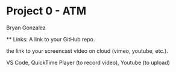 # Project 0 - ATM
Bryan Gonzalez

** Links:
A link to your GitHub repo.

the link to your screencast video on cloud (vimeo, youtube, etc.).

VS Code, QuickTime Player (to record video), Youtube (to upload)

